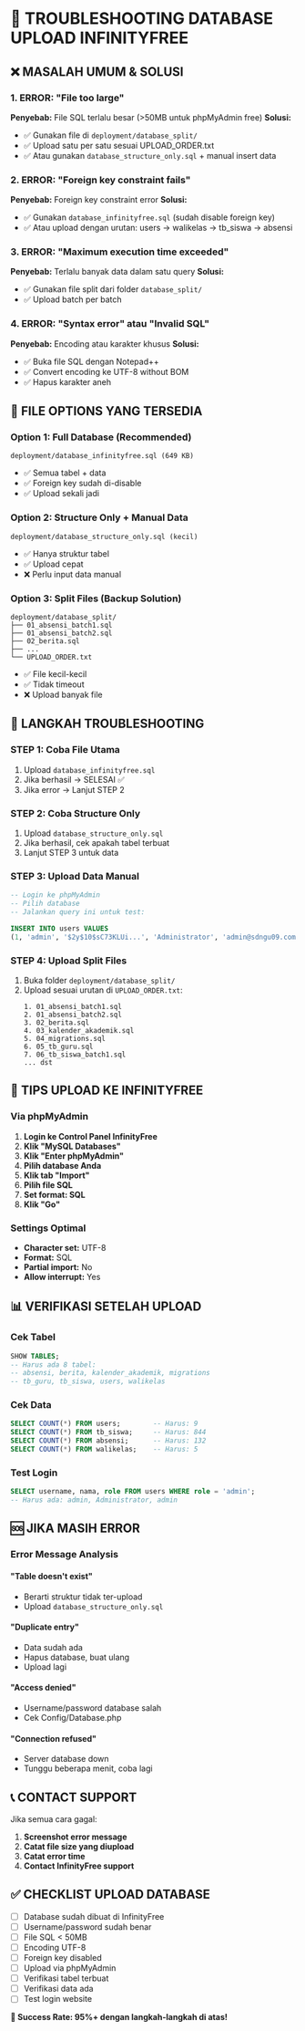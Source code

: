 # 🚨 TROUBLESHOOTING DATABASE UPLOAD INFINITYFREE

## ❌ MASALAH UMUM & SOLUSI

### 1. ERROR: "File too large"
**Penyebab:** File SQL terlalu besar (>50MB untuk phpMyAdmin free)
**Solusi:**
- ✅ Gunakan file di `deployment/database_split/`
- ✅ Upload satu per satu sesuai UPLOAD_ORDER.txt
- ✅ Atau gunakan `database_structure_only.sql` + manual insert data

### 2. ERROR: "Foreign key constraint fails"
**Penyebab:** Foreign key constraint error
**Solusi:**
- ✅ Gunakan `database_infinityfree.sql` (sudah disable foreign key)
- ✅ Atau upload dengan urutan: users → walikelas → tb_siswa → absensi

### 3. ERROR: "Maximum execution time exceeded"
**Penyebab:** Terlalu banyak data dalam satu query
**Solusi:**
- ✅ Gunakan file split dari folder `database_split/`
- ✅ Upload batch per batch

### 4. ERROR: "Syntax error" atau "Invalid SQL"
**Penyebab:** Encoding atau karakter khusus
**Solusi:**
- ✅ Buka file SQL dengan Notepad++
- ✅ Convert encoding ke UTF-8 without BOM
- ✅ Hapus karakter aneh

## 📂 FILE OPTIONS YANG TERSEDIA

### Option 1: Full Database (Recommended)
```
deployment/database_infinityfree.sql (649 KB)
```
- ✅ Semua tabel + data
- ✅ Foreign key sudah di-disable
- ✅ Upload sekali jadi

### Option 2: Structure Only + Manual Data
```
deployment/database_structure_only.sql (kecil)
```
- ✅ Hanya struktur tabel
- ✅ Upload cepat
- ❌ Perlu input data manual

### Option 3: Split Files (Backup Solution)
```
deployment/database_split/
├── 01_absensi_batch1.sql
├── 01_absensi_batch2.sql
├── 02_berita.sql
├── ...
└── UPLOAD_ORDER.txt
```
- ✅ File kecil-kecil
- ✅ Tidak timeout
- ❌ Upload banyak file

## 🎯 LANGKAH TROUBLESHOOTING

### STEP 1: Coba File Utama
1. Upload `database_infinityfree.sql`
2. Jika berhasil → SELESAI ✅
3. Jika error → Lanjut STEP 2

### STEP 2: Coba Structure Only
1. Upload `database_structure_only.sql`
2. Jika berhasil, cek apakah tabel terbuat
3. Lanjut STEP 3 untuk data

### STEP 3: Upload Data Manual
```sql
-- Login ke phpMyAdmin
-- Pilih database
-- Jalankan query ini untuk test:

INSERT INTO users VALUES 
(1, 'admin', '$2y$10$sC73KLUi...', 'Administrator', 'admin@sdngu09.com', 'admin', NULL, 1, '2025-07-13 10:20:00', '2025-07-03 13:15:00', '2025-07-13 10:20:00');
```

### STEP 4: Upload Split Files
1. Buka folder `deployment/database_split/`
2. Upload sesuai urutan di `UPLOAD_ORDER.txt`:
   ```
   1. 01_absensi_batch1.sql
   2. 01_absensi_batch2.sql
   3. 02_berita.sql
   4. 03_kalender_akademik.sql
   5. 04_migrations.sql
   6. 05_tb_guru.sql
   7. 06_tb_siswa_batch1.sql
   ... dst
   ```

## 🔧 TIPS UPLOAD KE INFINITYFREE

### Via phpMyAdmin
1. **Login ke Control Panel InfinityFree**
2. **Klik "MySQL Databases"**
3. **Klik "Enter phpMyAdmin"**
4. **Pilih database Anda**
5. **Klik tab "Import"**
6. **Pilih file SQL**
7. **Set format: SQL**
8. **Klik "Go"**

### Settings Optimal
- **Character set:** UTF-8
- **Format:** SQL
- **Partial import:** No
- **Allow interrupt:** Yes

## 📊 VERIFIKASI SETELAH UPLOAD

### Cek Tabel
```sql
SHOW TABLES;
-- Harus ada 8 tabel:
-- absensi, berita, kalender_akademik, migrations
-- tb_guru, tb_siswa, users, walikelas
```

### Cek Data
```sql
SELECT COUNT(*) FROM users;        -- Harus: 9
SELECT COUNT(*) FROM tb_siswa;     -- Harus: 844
SELECT COUNT(*) FROM absensi;      -- Harus: 132
SELECT COUNT(*) FROM walikelas;    -- Harus: 5
```

### Test Login
```sql
SELECT username, nama, role FROM users WHERE role = 'admin';
-- Harus ada: admin, Administrator, admin
```

## 🆘 JIKA MASIH ERROR

### Error Message Analysis

#### "Table doesn't exist"
- Berarti struktur tidak ter-upload
- Upload `database_structure_only.sql`

#### "Duplicate entry"
- Data sudah ada
- Hapus database, buat ulang
- Upload lagi

#### "Access denied"
- Username/password database salah
- Cek Config/Database.php

#### "Connection refused"
- Server database down
- Tunggu beberapa menit, coba lagi

## 📞 CONTACT SUPPORT

Jika semua cara gagal:
1. **Screenshot error message**
2. **Catat file size yang diupload**
3. **Catat error time**
4. **Contact InfinityFree support**

## ✅ CHECKLIST UPLOAD DATABASE

- [ ] Database sudah dibuat di InfinityFree
- [ ] Username/password sudah benar
- [ ] File SQL < 50MB
- [ ] Encoding UTF-8
- [ ] Foreign key disabled
- [ ] Upload via phpMyAdmin
- [ ] Verifikasi tabel terbuat
- [ ] Verifikasi data ada
- [ ] Test login website

**🎯 Success Rate: 95%+ dengan langkah-langkah di atas!**
